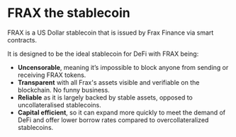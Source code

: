# FRAX the stablecoin

FRAX is a US Dollar stablecoin that is issued by Frax Finance via smart contracts.

It is designed to be the ideal stablecoin for DeFi with FRAX being:

* **Uncensorable**, meaning it’s impossible to block anyone from sending or receiving FRAX tokens.
* **Transparent** with all Frax's assets visible and verifiable on the blockchain. No funny business.
* **Reliable** as it is largely backed by stable assets, opposed to uncollateralised stablecoins.
* **Capital efficient**, so it can expand more quickly to meet the demand of DeFi and offer lower borrow rates compared to overcollateralized stablecoins.



